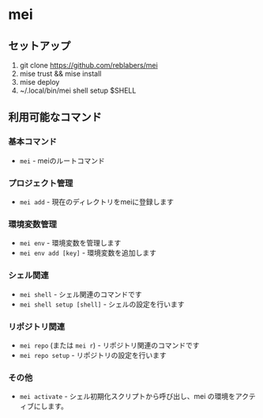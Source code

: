 # mei

## セットアップ

1. git clone https://github.com/reblabers/mei
2. mise trust && mise install
3. mise deploy
4. ~/.local/bin/mei shell setup $SHELL

## 利用可能なコマンド

### 基本コマンド

- `mei` - meiのルートコマンド

### プロジェクト管理

- `mei add` - 現在のディレクトリをmeiに登録します

### 環境変数管理

- `mei env` - 環境変数を管理します
- `mei env add [key]` - 環境変数を追加します

### シェル関連

- `mei shell` - シェル関連のコマンドです
- `mei shell setup [shell]` - シェルの設定を行います

### リポジトリ関連

- `mei repo` (または `mei r`) - リポジトリ関連のコマンドです
- `mei repo setup` - リポジトリの設定を行います

### その他

- `mei activate` - シェル初期化スクリプトから呼び出し、mei の環境をアクティブにします。
